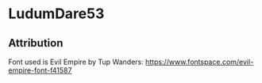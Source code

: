 # LudumDare53

## Attribution
Font used is Evil Empire by Tup Wanders: https://www.fontspace.com/evil-empire-font-f41587
